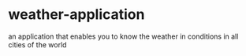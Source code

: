 # weather-application
an application that enables you to know the weather in conditions in all cities of the world
